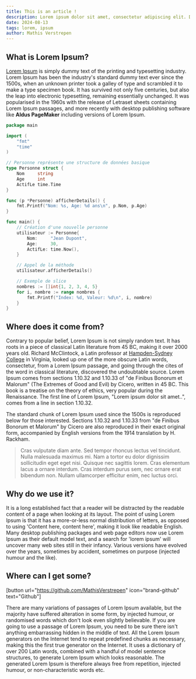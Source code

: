 ```yaml
---
title: This is an article !
description: Lorem ipsum dolor sit amet, consectetur adipiscing elit. Donec nec odio vitae nunc.
date: 2024-08-13
tags: lorem, ipsum
author: Mathis Verstrepen
---
```


## What is Lorem Ipsum? 

[Lorem Ipsum](https://www.lipsum.com/) is simply dummy text of the printing and  typesetting industry. Lorem Ipsum has been the industry's standard dummy text ever since the 1500s, when an unknown printer took a galley of  type and scrambled it to make a type specimen book. It has survived not  only five centuries, but also the leap into electronic typesetting,  remaining essentially unchanged. It was popularised in the 1960s with  the release of Letraset sheets containing Lorem Ipsum passages, and more recently with desktop publishing software like **Aldus PageMaker**  including versions of Lorem Ipsum.

```go
package main

import (
    "fmt"
    "time"
)

// Personne représente une structure de données basique
type Personne struct {
    Nom     string
    Age     int
    ActifLe time.Time
}

func (p *Personne) afficherDetails() {
    fmt.Printf("Nom: %s, Age: %d ans\n", p.Nom, p.Age)
}

func main() {
    // Création d'une nouvelle personne
    utilisateur := Personne{
        Nom:     "Jean Dupont",
        Age:     30,
        ActifLe: time.Now(),
    }

    // Appel de la méthode
    utilisateur.afficherDetails()

    // Exemple de slice
    nombres := []int{1, 2, 3, 4, 5}
    for i, nombre := range nombres {
        fmt.Printf("Index: %d, Valeur: %d\n", i, nombre)
    }
}
```

## Where does it come from?

Contrary to popular belief, Lorem Ipsum is not simply random text. It has roots in a piece of classical Latin literature from 45 BC, making  it over 2000 years old. Richard McClintock, a Latin professor at  [Hampden-Sydney College](https://en.wikipedia.org/wiki/Hampden%E2%80%93Sydney_College) in Virginia, looked up one of the more obscure  Latin words, consectetur, from a Lorem Ipsum passage, and going through  the cites of the word in classical literature, discovered the  undoubtable source. Lorem Ipsum comes from sections 1.10.32 and 1.10.33  of "de Finibus Bonorum et Malorum" (The Extremes of Good and Evil) by  Cicero, written in 45 BC. This book is a treatise on the theory of  ethics, very popular during the Renaissance. The first line of Lorem  Ipsum, "Lorem ipsum dolor sit amet..", comes from a line in section  1.10.32.

The standard chunk of Lorem Ipsum used since the 1500s is reproduced below for those interested. Sections 1.10.32 and 1.10.33  from "de Finibus Bonorum et Malorum" by Cicero are also reproduced in  their exact original form, accompanied by English versions from the 1914 translation by H. Rackham.

> Cras vulputate diam ante. Sed tempor rhoncus lectus vel tincidunt. Nulla malesuada maximus mi. Nam a tortor eu dolor dignissim sollicitudin eget eget nisi. Quisque nec sagittis lorem. Cras elementum lacus a ornare  interdum. Cras interdum purus sem, nec ornare erat bibendum non. Nullam  ullamcorper efficitur enim, nec luctus orci.

## Why do we use it?

It is a long established fact that a reader will be distracted by the  readable content of a page when looking at its layout. The point of  using Lorem Ipsum is that it has a more-or-less normal distribution of  letters, as opposed to using 'Content here, content here', making it  look like readable English. Many desktop publishing packages and web  page editors now use Lorem Ipsum as their default model text, and a  search for 'lorem ipsum' will uncover many web sites still in their  infancy. Various versions have evolved over the years, sometimes by  accident, sometimes on purpose (injected humour and the like).

## Where can I get some?

[button url="https://github.com/MathisVerstrepen" icon="brand-github" text="Github"]

There are many variations of passages of Lorem Ipsum available, but  the majority have suffered alteration in some form, by injected humour,  or randomised words which don't look even slightly believable. If you  are going to use a passage of Lorem Ipsum, you need to be sure there  isn't anything embarrassing hidden in the middle of text. All the Lorem  Ipsum generators on the Internet tend to repeat predefined chunks as  necessary, making this the first true generator on the Internet. It uses a dictionary of over 200 Latin words, combined with a handful of model  sentence structures, to generate Lorem Ipsum which looks reasonable. The generated Lorem Ipsum is therefore always free from repetition,  injected humour, or non-characteristic words etc.